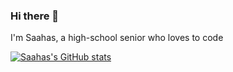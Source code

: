 ### Hi there 👋

I'm Saahas, a high-school senior who loves to code

[![Saahas's GitHub stats](https://github-readme-stats.vercel.app/api?username=SaucyBoi21)](https://github.com/anuraghazra/github-readme-stats)